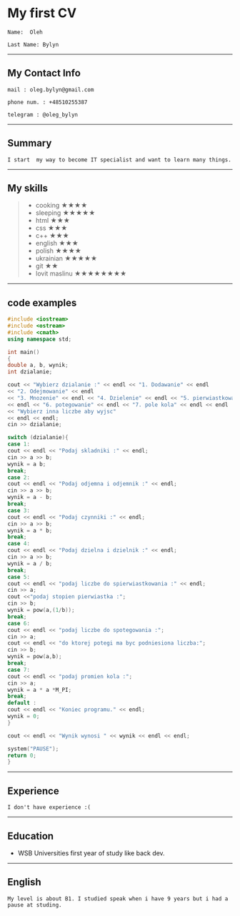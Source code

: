 # My first CV

```
Name:  Oleh

Last Name: Bylyn
```

---

## My Contact Info

```
mail : oleg.bylyn@gmail.com

phone num. : +48510255387

telegram : @oleg_bylyn

```

---

## Summary

```
I start  my way to become IT specialist and want to learn many things.
```

---

## My skills

> - cooking ★★★★
> - sleeping ★★★★★
> - html ★★★
> - css ★★★
> - c++ ★★★
> - english ★★★
> - polish ★★★★
> - ukrainian ★★★★★
> - git ★★
> - lovit maslinu ★★★★★★★★

---

## code examples

```C++
#include <iostream>
#include <ostream>
#include <cmath>
using namespace std;

int main()
{
double a, b, wynik;
int dzialanie;

cout << "Wybierz dzialanie :" << endl << "1. Dodawanie" << endl
<< "2. Odejmowanie" << endl
<< "3. Mnozenie" << endl << "4. Dzielenie" << endl << "5. pierwiastkowanie"
<< endl << "6. potegowanie" << endl << "7. pole kola" << endl << endl
<< "Wybierz inna liczbe aby wyjsc"
<< endl << endl;
cin >> dzialanie;

switch (dzialanie){
case 1:
cout << endl << "Podaj skladniki :" << endl;
cin >> a >> b;
wynik = a b;
break;
case 2:
cout << endl << "Podaj odjemna i odjemnik :" << endl;
cin >> a >> b;
wynik = a - b;
break;
case 3:
cout << endl << "Podaj czynniki :" << endl;
cin >> a >> b;
wynik = a * b;
break;
case 4:
cout << endl << "Podaj dzielna i dzielnik :" << endl;
cin >> a >> b;
wynik = a / b;
break;
case 5:
cout << endl << "podaj liczbe do spierwiastkowania :" << endl;
cin >> a;
cout <<"podaj stopien pierwiastka :";
cin >> b;
wynik = pow(a,(1/b));
break;
case 6:
cout << endl << "podaj liczbe do spotegowania :";
cin >> a;
cout << endl << "do ktorej potegi ma byc podniesiona liczba:";
cin >> b;
wynik = pow(a,b);
break;
case 7:
cout << endl << "podaj promien kola :";
cin >> a;
wynik = a * a *M_PI;
break;
default :
cout << endl << "Koniec programu." << endl;
wynik = 0;
}

cout << endl << "Wynik wynosi " << wynik << endl << endl;

system("PAUSE");
return 0;
}


```

---

## Experience

```
I don't have experience :(
```

---

## Education

- WSB Universities first year of study like back dev.

---

## English

```
My level is about B1. I studied speak when i have 9 years but i had a pause at studing.
```
